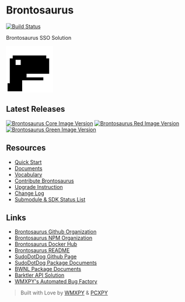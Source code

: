 # Brontosaurus

[![Build Status](https://travis-ci.com/SudoDotDog/Brontosaurus.svg?branch=master)](https://travis-ci.com/SudoDotDog/Brontosaurus)

Brontosaurus SSO Solution

![Brontosaurus Logo](https://raw.githubusercontent.com/SudoDotDog/Brontosaurus/master/icon/transparent/icon-128x128.png)

## Latest Releases

[![Brontosaurus Core Image Version](https://img.shields.io/docker/v/brontosaurus/core?label=brontosaurus%2Fcore&sort=semver)](https://hub.docker.com/r/brontosaurus/core)
[![Brontosaurus Red Image Version](https://img.shields.io/docker/v/brontosaurus/red?color=red&label=brontosaurus%2Fred&sort=semver)](https://hub.docker.com/r/brontosaurus/red)
[![Brontosaurus Green Image Version](https://img.shields.io/docker/v/brontosaurus/green?color=green&label=brontosaurus%2Fgreen&sort=semver)](https://hub.docker.com/r/brontosaurus/green)

## Resources

-   [Quick Start](./quick-start.md)
-   [Documents](./documents.md)
-   [Vocabulary](./vocabulary.md)
-   [Contribute Brontosaurus](./contribute.md)
-   [Upgrade Instruction](./upgrade/upgrade.md)
-   [Change Log](./change-log.md)
-   [Submodule & SDK Status List](./submodule-sdk.md)

## Links

-   [Brontosaurus Github Organization](//github.com/SudoDotDog/Brontosaurus)
-   [Brontosaurus NPM Organization](//www.npmjs.com/org/brontosaurus)
-   [Brontosaurus Docker Hub](//hub.docker.com/u/brontosaurus)
-   [Brontosaurus README](./README.md)
-   [SudoDotDog Github Page](//github.com/SudoDotDog)
-   [SudoDotDog Package Documents](//sudo.dog)
-   [BWNL Package Documents](//bwnl.io)
-   [Barktler API Solution](//barktler.com)
-   [WMXPY's Automated Bug Factory](//mengw.io) 

> Built with Love by [WMXPY](//github.com/WMXPY) & [PCXPY](//github.com/PCXPY)
